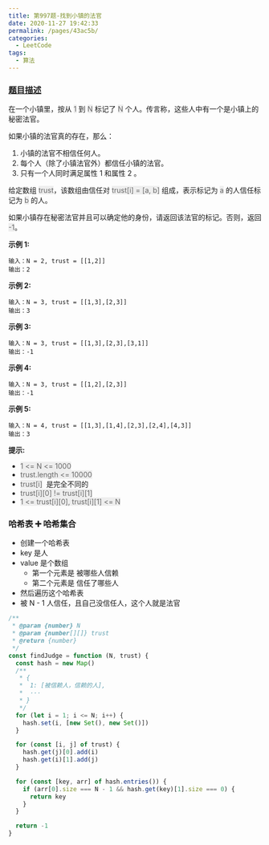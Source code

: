 ```yaml
---
title: 第997题-找到小镇的法官
date: 2020-11-27 19:42:33
permalink: /pages/43ac5b/
categories:
  - LeetCode
tags:
  - 算法
---
```


### [题目描述](https://leetcode-cn.com/problems/find-the-town-judge/)

在一个小镇里，按从 <span style="background: #eee; color: #666;">1</span> 到 <span style="background: #eee; color: #666;">N</span> 标记了 <span style="background: #eee; color: #666;">N</span> 个人。传言称，这些人中有一个是小镇上的秘密法官。

如果小镇的法官真的存在，那么：

1. 小镇的法官不相信任何人。
2. 每个人（除了小镇法官外）都信任小镇的法官。
3. 只有一个人同时满足属性 1 和属性 2 。

给定数组 <span style="background: #eee; color: #666;">trust</span>，该数组由信任对 <span style="background: #eee; color: #666;">trust[i] = [a, b]</span> 组成，表示标记为 <span style="background: #eee; color: #666;">a</span> 的人信任标记为 <span style="background: #eee; color: #666;">b</span> 的人。

如果小镇存在秘密法官并且可以确定他的身份，请返回该法官的标记。否则，返回 <span style="background: #eee; color: #666;">-1</span>。

<!-- more -->

**示例 1:**

```
输入：N = 2, trust = [[1,2]]
输出：2
```

**示例 2:**

```
输入：N = 3, trust = [[1,3],[2,3]]
输出：3
```

**示例 3:**

```
输入：N = 3, trust = [[1,3],[2,3],[3,1]]
输出：-1
```

**示例 4:**

```
输入：N = 3, trust = [[1,2],[2,3]]
输出：-1
```

**示例 5:**

```
输入：N = 4, trust = [[1,3],[1,4],[2,3],[2,4],[4,3]]
输出：3
```

**提示:**

- <span style="background: #eee; color: #666;">1 <= N <= 1000</span>
- <span style="background: #eee; color: #666;">trust.length <= 10000</span>
- <span style="background: #eee; color: #666;">trust[i]</span>  是完全不同的
- <span style="background: #eee; color: #666;">trust[i][0] != trust[i][1]</span>
- <span style="background: #eee; color: #666;">1 <= trust[i][0], trust[i][1] <= N</span>

### 哈希表 ➕ 哈希集合

- 创建一个哈希表
- key 是人
- value 是个数组
  - 第一个元素是 被哪些人信赖
  - 第二个元素是 信任了哪些人
- 然后遍历这个哈希表
- 被 N - 1 人信任，且自己没信任人，这个人就是法官

```JavaScript
/**
 * @param {number} N
 * @param {number[][]} trust
 * @return {number}
 */
const findJudge = function (N, trust) {
  const hash = new Map()
  /**
   * {
   *  1: [被信赖人，信赖的人],
   *  ···
   * }
   */
  for (let i = 1; i <= N; i++) {
    hash.set(i, [new Set(), new Set()])
  }

  for (const [i, j] of trust) {
    hash.get(j)[0].add(i)
    hash.get(i)[1].add(j)
  }

  for (const [key, arr] of hash.entries()) {
    if (arr[0].size === N - 1 && hash.get(key)[1].size === 0) {
      return key
    }
  }

  return -1
}
```
